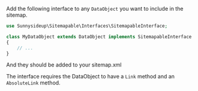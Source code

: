 Add the following interface to any `DataObject` you want to include in the sitemap.

```php
use Sunnysideup\Sitemapable\Interfaces\SitemapableInterface;

class MyDataObject extends DataObject implements SitemapableInterface
{
    // ...
}
```

And they should be added to your sitemap.xml

The interface requires the DataObject to have a `Link` method and an `AbsoluteLink` method.
